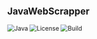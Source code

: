 ## JavaWebScrapper

![Java](https://img.shields.io/badge/Java-21-blue)
![License](https://img.shields.io/badge/License-Apache2-yellow)
![Build](https://img.shields.io/badge/Build-Maven-red)
